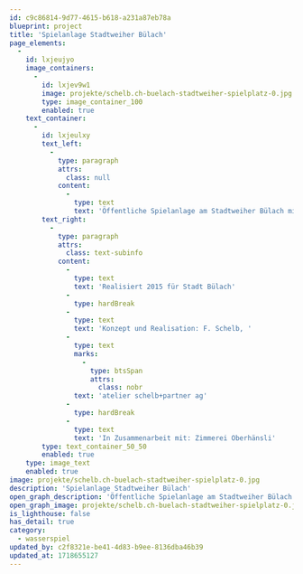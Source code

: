 ```yaml
---
id: c9c86814-9d77-4615-b618-a231a87eb78a
blueprint: project
title: 'Spielanlage Stadtweiher Bülach'
page_elements:
  -
    id: lxjeujyo
    image_containers:
      -
        id: lxjev9w1
        image: projekte/schelb.ch-buelach-stadtweiher-spielplatz-0.jpg
        type: image_container_100
        enabled: true
    text_container:
      -
        id: lxjeulxy
        text_left:
          -
            type: paragraph
            attrs:
              class: null
            content:
              -
                type: text
                text: 'Öffentliche Spielanlage am Stadtweiher Bülach mit grosser Kletteranlage, Schaukelmöglichkeiten, Kleinkinder-Spielturm und geschnitzter Wasserschlange über grossem Spielsand'
        text_right:
          -
            type: paragraph
            attrs:
              class: text-subinfo
            content:
              -
                type: text
                text: 'Realisiert 2015 für Stadt Bülach'
              -
                type: hardBreak
              -
                type: text
                text: 'Konzept und Realisation: F. Schelb, '
              -
                type: text
                marks:
                  -
                    type: btsSpan
                    attrs:
                      class: nobr
                text: 'atelier schelb+partner ag'
              -
                type: hardBreak
              -
                type: text
                text: 'In Zusammenarbeit mit: Zimmerei Oberhänsli'
        type: text_container_50_50
        enabled: true
    type: image_text
    enabled: true
image: projekte/schelb.ch-buelach-stadtweiher-spielplatz-0.jpg
description: 'Spielanlage Stadtweiher Bülach'
open_graph_description: 'Öffentliche Spielanlage am Stadtweiher Bülach mit grosser Kletteranlage, Schaukelmöglichkeiten, Kleinkinder-Spielturm und geschnitzter Wasserschlange über grossem Spielsand'
open_graph_image: projekte/schelb.ch-buelach-stadtweiher-spielplatz-0.jpg
is_lighthouse: false
has_detail: true
category:
  - wasserspiel
updated_by: c2f8321e-be41-4d83-b9ee-8136dba46b39
updated_at: 1718655127
---
```

